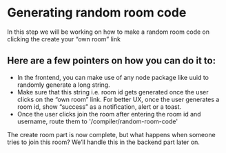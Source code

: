 # Generating random room code

In this step we will be working on how to make a random room code on clicking the create your “own room” link

## Here are a few pointers on how you can do it to:
- In the frontend, you can make use of any node package like uuid to randomly generate a long string.
- Make sure that this string i.e. room id gets generated once the user clicks on the “own room” link. For better UX, once the user generates a room id, show “success” as a notification, alert or a toast.
- Once the user clicks join the room after entering the room id and username, route them to '/compiler/random-room-code'

The create room part is now complete, but what happens when someone tries to join this room? We’ll handle this in the backend part later on.
